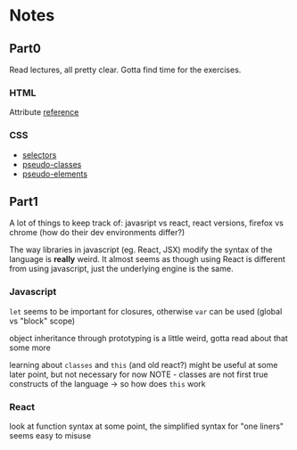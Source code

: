 # Notes


## Part0
Read lectures, all pretty clear. Gotta find time for the exercises.


### HTML
Attribute [reference](https://developer.mozilla.org/en-US/docs/Web/HTML/Attributes)


### CSS
- [selectors](https://developer.mozilla.org/en-US/docs/Web/CSS/CSS_Selectors)
- [pseudo-classes](https://developer.mozilla.org/en-US/docs/Web/CSS/Pseudo-classes)
- [pseudo-elements](https://developer.mozilla.org/en-US/docs/Web/CSS/Pseudo-elements)


## Part1

A lot of things to keep track of: javasript vs react, react versions, firefox vs chrome (how do their dev environments differ?)

The way libraries in javascript (eg. React, JSX) modify the syntax of the language is **really** weird. 
It almost seems as though using React is different from using javascript, just the underlying engine is the same.


### Javascript

`let` seems to be important for closures, otherwise `var` can be used (global vs "block" scope)

object inheritance through prototyping is a little weird, gotta read about that some more

learning about `classes` and `this` (and old react?) might be useful at some later point, but not necessary for now
NOTE - classes are not first true constructs of the language -> so how does `this` work


### React

look at function syntax at some point, the simplified syntax for "one liners" seems easy to misuse




